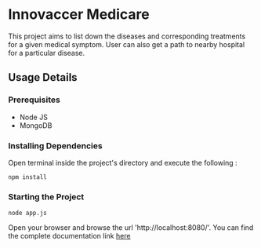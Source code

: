 # Innovaccer Medicare

This project aims to list down the diseases and corresponding treatments for a given medical symptom. User can also get a path to nearby hospital for a particular disease.

## Usage Details

### Prerequisites

* Node JS
* MongoDB

### Installing Dependencies

Open terminal inside the project's directory and execute the following :
```
npm install
```

### Starting the Project

```
node app.js
```

Open your browser and browse the url 'http://localhost:8080/'.
You can find the complete documentation link [here](https://github.com/sugarlabs/musicblocks/graphs/contributors)

